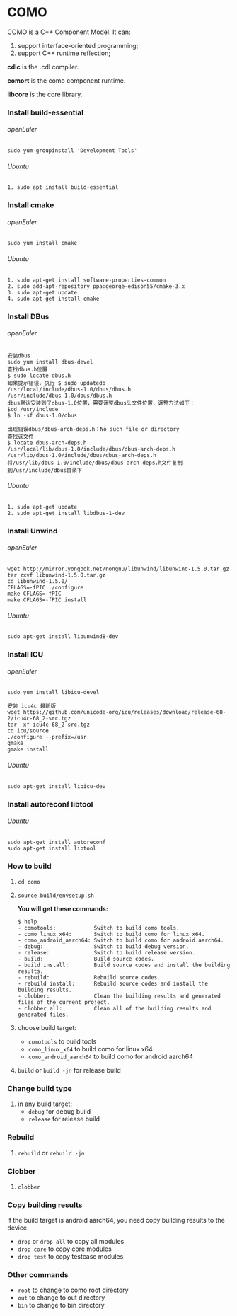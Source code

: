 # COMO

COMO is a C++ Component Model. It can:
1. support interface-oriented programming;
2. support C++ runtime reflection;

**cdlc** is the .cdl compiler.

**comort** is the como component runtime.

**libcore** is the core library.

### Install build-essential
###### openEuler
```shell
sudo yum groupinstall 'Development Tools'
```
###### Ubuntu
```shell
1. sudo apt install build-essential
```

### Install cmake
###### openEuler
```shell
sudo yum install cmake
```
###### Ubuntu
```shell
1. sudo apt-get install software-properties-common
2. sudo add-apt-repository ppa:george-edison55/cmake-3.x
3. sudo apt-get update
4. sudo apt-get install cmake
```

### Install DBus
###### openEuler
```shell
安装dbus
sudo yum install dbus-devel
查找dbus.h位置
$ sudo locate dbus.h
如果提示错误，执行 $ sudo updatedb
/usr/local/include/dbus-1.0/dbus/dbus.h
/usr/include/dbus-1.0/dbus/dbus.h
dbus默认安装到了dbus-1.0位置，需要调整dbus头文件位置，调整方法如下：
$cd /usr/include
$ ln -sf dbus-1.0/dbus

出现错误dbus/dbus-arch-deps.h：No such file or directory
查找该文件
$ locate dbus-arch-deps.h
/usr/local/lib/dbus-1.0/include/dbus/dbus-arch-deps.h
/usr/lib/dbus-1.0/include/dbus/dbus-arch-deps.h
将/usr/lib/dbus-1.0/include/dbus/dbus-arch-deps.h文件复制到/usr/include/dbus目录下
```
###### Ubuntu
```shell
1. sudo apt-get update
2. sudo apt-get install libdbus-1-dev
```

### Install Unwind
###### openEuler
```shell
wget http://mirror.yongbok.net/nongnu/libunwind/libunwind-1.5.0.tar.gz
tar zxvf libunwind-1.5.0.tar.gz
cd libunwind-1.5.0/
CFLAGS=-fPIC ./configure
make CFLAGS=-fPIC
make CFLAGS=-fPIC install
```
###### Ubuntu
```shell
sudo apt-get install libunwind8-dev
```

### Install ICU
###### openEuler
```shell
sudo yum install libicu-devel

安装 icu4c 最新版
wget https://github.com/unicode-org/icu/releases/download/release-68-2/icu4c-68_2-src.tgz
tar -xf icu4c-68_2-src.tgz
cd icu/source
./configure --prefix=/usr
gmake
gmake install
```
###### Ubuntu
```shell
sudo apt-get install libicu-dev
```

### Install autoreconf libtool
###### Ubuntu
```shell
sudo apt-get install autoreconf
sudo apt-get install libtool
```

### How to build
1. <code>cd como</code>

2. <code>source build/envsetup.sh</code>

   **You will get these commands:**

   ```shell
   $ help
   - comotools:            Switch to build como tools.
   - como_linux_x64:       Switch to build como for linux x64.
   - como_android_aarch64: Switch to build como for android aarch64.
   - debug:                Switch to build debug version.
   - release:              Switch to build release version.
   - build:                Build source codes.
   - build install:        Build source codes and install the building results.
   - rebuild:              Rebuild source codes.
   - rebuild install:      Rebuild source codes and install the building results.
   - clobber:              Clean the building results and generated files of the current project.
   - clobber all:          Clean all of the building results and generated files.
   ```

3. choose build target:
   + <code>comotools</code> to build tools
   + <code>como_linux_x64</code> to build como for linux x64
   + <code>como_android_aarch64</code> to build como for android aarch64

4. <code>build</code> or <code>build -j*n*</code> for release build

### Change build type
1. in any build target:
   + <code>debug</code> for debug build
   + <code>release</code> for release build

### Rebuild
1. <code>rebuild</code> or <code>rebuild -j*n*</code>

### Clobber
1. <code>clobber</code>

### Copy building results
if the build target is android aarch64, you need copy building results to the device.
+ <code>drop</code> or <code>drop all</code> to copy all modules
+ <code>drop core</code> to copy core modules
+ <code>drop test</code> to copy testcase modules

### Other commands
+ <code>root</code> to change to como root directory
+ <code>out</code> to change to out directory
+ <code>bin</code> to change to bin directory
